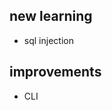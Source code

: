 ## new learning

<ul>
    <li>sql injection</li>
</ul>

## improvements

<ul>
    <li>CLI</li>
</ul>